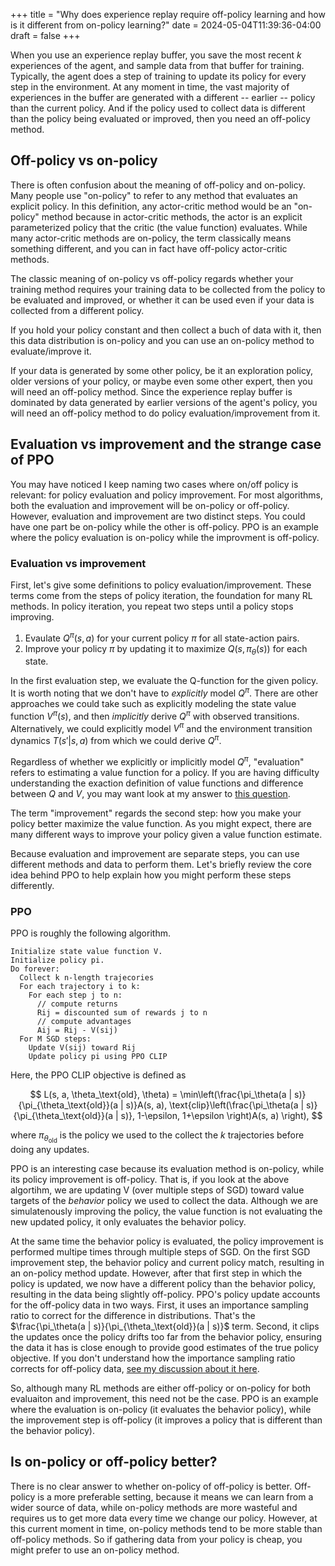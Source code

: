 +++
title = "Why does experience replay require off-policy learning and how is it different from on-policy learning?"
date = 2024-05-04T11:39:36-04:00
draft = false
+++

When you use an experience replay buffer, you save the most recent $k$ experiences of the agent, and sample data from that buffer for training. Typically, the agent does a step of training to update its policy for every step in the environment. At any moment in time, the vast majority of experiences in the buffer are generated with a different -- earlier -- policy than the current policy. And if the policy used to collect data is different than the policy being evaluated or improved, then you need an off-policy method.<!--more-->

## Off-policy vs on-policy

There is often confusion about the meaning of off-policy and on-policy. Many people use "on-policy" to refer to any method that evaluates an explicit policy. In this definition, any actor-critic method would be an "on-policy" method because in actor-critic methods, the actor is an explicit parameterized policy that the critic (the value function) evaluates. While many actor-critic methods are on-policy, the term classically means something different, and you can in fact have off-policy actor-critic methods.

The classic meaning of on-policy vs off-policy regards whether your training method requires your training data to be collected from the policy to be evaluated and improved, or whether it can be used even if your data is collected from a different policy.

If you hold your policy constant and then collect a buch of data with it, then this data distribution is on-policy and you can use an on-policy method to evaluate/improve it.

If your data is generated by some other policy, be it an exploration policy, older versions of your policy, or maybe even some other expert, then you will need an off-policy method. Since the experience replay buffer is dominated by data generated by earlier versions of the agent's policy, you will need an off-policy method to do policy evaluation/improvement from it.

## Evaluation vs improvement and the strange case of PPO

You may have noticed I keep naming two cases where on/off policy is relevant: for policy evaluation and policy improvement. For most algorithms, both the evaluation and improvement will be on-policy or off-policy. However, evaluation and improvement are two distinct steps. You could have one part be on-policy while the other is off-policy. PPO is an example where the policy evaluation is on-policy while the improvment is off-policy.

### Evaluation vs improvement

First, let's give some definitions to policy evaluation/improvement. These terms come from the steps of policy iteration, the foundation for many RL methods. In policy iteration, you repeat two steps until a policy stops improving.

1. Evaulate $Q^\pi(s, a)$ for your current policy $\pi$ for all state-action pairs.
2. Improve your policy $\pi$ by updating it to maximize $Q(s, \pi_\theta(s))$ for each state.

In the first evaluation step, we evaluate the Q-function for the given policy. It is worth noting that we don't have to _explicitly_ model $Q^\pi$. There are other approaches we could take such as explicitly modeling the state value function $V^\pi(s)$, and then _implicitly_ derive $Q^\pi$ with observed transitions. Alternatively, we could explicitly model $V^\pi$ and the environment transition dynamics $T(s' | s, a)$ from which we could derive $Q^\pi$.

Regardless of whether we explicitly or implicitly model $Q^\pi$, "evaluation" refers to estimating a value function for a policy. If you are having difficulty understanding the exaction definition of value functions and difference between $Q$ and $V$, you may want look at my answer to [this question](../q_vs_v).

The term "improvement" regards the second step: how you make your policy better maximize the value function. As you might expect, there are many different ways to improve your policy given a value function estimate.

Because evaluation and improvement are separate steps, you can use different methods and data to perform them. Let's briefly review the core idea behind PPO to help explain how you might perform these steps differently.

### PPO

PPO is roughly the following algorithm.

```
Initialize state value function V.
Initialize policy pi.
Do forever:
  Collect k n-length trajecories
  For each trajectory i to k:
    For each step j to n:
      // compute returns
      Rij = discounted sum of rewards j to n
      // compute advantages
      Aij = Rij - V(sij)
  For M SGD steps:
    Update V(sij) toward Rij
    Update policy pi using PPO CLIP
```

Here, the PPO CLIP objective is defined as

$$
L(s, a, \theta_\text{old}, \theta) = \min\left(\frac{\pi_\theta(a | s)}{\pi_{\theta_\text{old}}(a | s)}A(s, a), \text{clip}\left(\frac{\pi_\theta(a | s)}{\pi_{\theta_\text{old}}(a | s)}, 1-\epsilon, 1+\epsilon \right)A(s, a) \right),
$$

where $\pi_{\theta_\text{old}}$ is the policy we used to the collect the $k$ trajectories before doing any updates.

PPO is an interesting case because its evaluation method is on-policy, while its policy improvement is off-policy. That is, if you look at the above algortihm, we are updating V (over multiple steps of SGD) toward value targets of the _behavior_ policy we used to collect the data. Although we are simulatenously improving the policy, the value function is not evaluating the new updated policy, it only evaluates the behavior policy.

At the same time the behavior policy is evaluated, the policy improvement is performed multipe times through multiple steps of SGD. On the first SGD improvement step, the behavior policy and current policy match, resulting in an on-policy method update. However, after that first step in which the policy is updated, we now have a different policy than the behavior policy, resulting in the data being slightly off-policy. PPO's policy update accounts for the off-policy data in two ways. First, it uses an importance sampling ratio to correct for the difference in distributions. That's the $\frac{\pi_\theta(a | s)}{\pi_{\theta_\text{old}}(a | s)}$ term. Second, it clips the updates once the policy drifts too far from the behavior policy, ensuring the data it has is close enough to provide good estimates of the true policy objective. If you don't understand how the importance sampling ratio corrects for off-policy data, [see my discussion about it here](../q_learning_doesnt_need_importance_sampling/#importance-sampling).

So, although many RL methods are either off-policy or on-policy for both evaluaiton and improvement, this need not be the case. PPO is an example where the evaluation is on-policy (it evaluates the behavior policy), while the improvement step is off-policy (it improves a policy that is different than the behavior policy).

## Is on-policy or off-policy better?

There is no clear answer to whether on-policy of off-policy is better. Off-policy is a more preferable setting, because it means we can learn from a wider source of data, while on-policy methods are more wasteful and requires us to get more data every time we change our policy. However, at this current moment in time, on-policy methods tend to be more stable than off-policy methods. So if gathering data from your policy is cheap, you might prefer to use an on-policy method.
